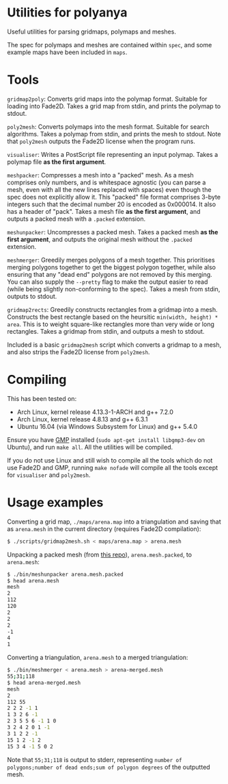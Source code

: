 # Utilities for polyanya

Useful utilities for parsing gridmaps, polymaps and meshes.

The spec for polymaps and meshes are contained within `spec`, and some example
maps have been included in `maps`.


# Tools

`gridmap2poly`: Converts grid maps into the polymap format.
Suitable for loading into Fade2D.
Takes a grid map from stdin, and prints the polymap to stdout.

`poly2mesh`: Converts polymaps into the mesh format. Suitable for search
algorithms.
Takes a polymap from stdin, and prints the mesh to stdout.
Note that `poly2mesh` outputs the Fade2D license when the program runs.

`visualiser`: Writes a PostScript file representing an input polymap.
Takes a polymap file **as the first argument**.

`meshpacker`: Compresses a mesh into a "packed" mesh. As a mesh comprises only
numbers, and is whitespace agnostic (you can parse a mesh, even with all the
new lines replaced with spaces) even though the spec does not explicitly allow
it. This "packed" file format comprises 3-byte integers such that the decimal
number 20 is encoded as 0x000014. It also has a header of "pack".
Takes a mesh file **as the first argument**, and outputs a packed mesh with a
`.packed` extension.

`meshunpacker`: Uncompresses a packed mesh. Takes a packed mesh
**as the first argument**, and outputs the original mesh without the `.packed`
extension.

`meshmerger`: Greedily merges polygons of a mesh together. This prioritises
merging polygons together to get the biggest polygon together, while also
ensuring that any "dead end" polygons are not removed by this merging. You can
also supply the `--pretty` flag to make the output easier to read (while being
slightly non-conforming to the spec). Takes a mesh from stdin, outputs to
stdout.

`gridmap2rects`: Greedily constructs rectangles from a gridmap into a mesh.
Constructs the best rectangle based on the heursitic
`min(width, height) * area`. This is to weight square-like rectangles more than
very wide or long rectangles.
Takes a gridmap from stdin, and outputs a mesh to stdout.

Included is a basic `gridmap2mesh` script which converts a gridmap to a mesh,
and also strips the Fade2D license from `poly2mesh`.


# Compiling

This has been tested on:

- Arch Linux, kernel release 4.13.3-1-ARCH and g++ 7.2.0
- Arch Linux, kernel release 4.8.13 and g++ 6.3.1
- Ubuntu 16.04 (via Windows Subsystem for Linux) and g++ 5.4.0

Ensure you have [GMP](https://gmplib.org/) installed
(`sudo apt-get install libgmp3-dev` on Ubuntu),
and run `make all`.
All the utilities will be compiled.

If you do not use Linux and still wish to compile all the tools which do not
use Fade2D and GMP, running `make nofade` will compile all the tools except
for `visualiser` and `poly2mesh`.


# Usage examples

Converting a grid map, `./maps/arena.map` into a triangulation and saving that
as `arena.mesh` in the current directory (requires Fade2D compilation):
```bash
$ ./scripts/gridmap2mesh.sh < maps/arena.map > arena.mesh
```

Unpacking a packed mesh (from
[this repo](https://bitbucket.org/mlcui1/polyanya-triangulations-packed/)),
`arena.mesh.packed`, to `arena.mesh`:
```bash
$ ./bin/meshunpacker arena.mesh.packed
$ head arena.mesh
mesh
2
112
120
2
2
2
-1
4
1
```

Converting a triangulation, `arena.mesh` to a merged triangulation:
```bash
$ ./bin/meshmerger < arena.mesh > arena-merged.mesh
55;31;118
$ head arena-merged.mesh
mesh
2
112 55
2 2 2 -1 1
1 3 2 6 -1
2 3 5 5 6 -1 1 0
3 2 4 2 0 1 -1
3 1 2 2 -1
15 1 2 -1 2
15 3 4 -1 5 0 2
```
Note that `55;31;118` is output to stderr, representing
`number of polygons;number of dead ends;sum of polygon degrees` of the
outputted mesh.

